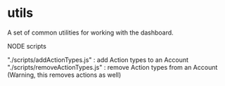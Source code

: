 # utils

A set of common utilities for working with the dashboard.

NODE scripts

"./scripts/addActionTypes.js" : add Action types to an Account
"./scripts/removeActionTypes.js" : remove Action types from an Account (Warning, this removes actions as well)

